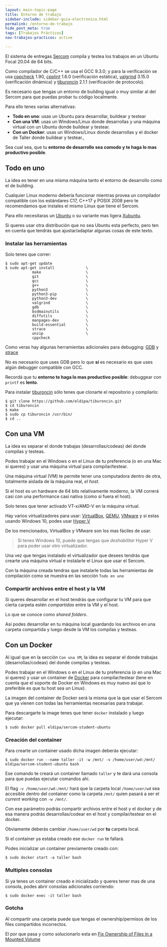 ```yaml
---
layout: main-topic-page
title: Entorno de trabajo
sidebar-include: sidebar-guia-electronica.html
permalink: /entorno-de-trabajo
hide_post_meta: true
tags: [Trabajos Prácticos]
nav-trabajos-practicos: active

---
```


El sistema de entregas
<a href="{{ site.sercom_url }}" target="_blank">Sercom</a> compila y
testea los trabajos en un Ubuntu Focal 20.04 de 64 bits.

Como compilador de C/C++ se usa el GCC 9.3.0; y para la verificación se
usa [cppcheck](http://cppcheck.sourceforge.net/) 1.90,
[cpplint](https://github.com/cpplint/cpplint) 1.6.0 (verificación estática),
[valgrind](https://valgrind.org/) 3.15.0 (verificación dinámica) y
[tiburoncin](https://github.com/eldipa/tiburoncin) 2.1.1 (verificación
de protocolo).

Es necesario que tengas un entorno de building igual o muy similar al
del Sercom para que puedas probar tu código localmente.

Para ello tenes varias alternativas:

 - **Todo en uno**: usas un Ubuntu para desarrollar, buildear y testear
 - **Con una VM**: usas un Windows/Linux donde desarrollas y una máquina virtual con un
Ubuntu donde buildear y testear.
 - **Con un Docker**: usas un Windows/Linux donde desarrollas y el docker de Taller donde
buildear y testear.,

Sea cual sea, que tu **entorno de desarrollo sea comodo y te haga lo mas
productivo posible**.

## Todo en uno

La idea es tener en una misma máquina tanto el entorno de desarrollo
como el de building.

Cualquier Linux moderno debería funcionar mientras provea un compilador
compatible con los estándares C17, C++17 y POSIX 2008  pero te
recomendamos que instales el mismo Linux que tiene el Sercom.

Para ello necesitaras un [Ubuntu](https://ubuntu.com/) o su variante mas ligera
[Xubuntu](https://xubuntu.org/).

Si queres usar otra distribución que no sea Ubuntu esta perfecto, pero
ten en cuenta que tendrás que ajustar/adaptar algunas cosas de este
texto.

### Instalar las herramientas

Solo tenes que correr:

```shell
$ sudo apt-get update
$ sudo apt-get install              \
            make                    \
            git                     \
            gcc                     \
            g++                     \
            python3                 \
            python3-pip             \
            python3-dev             \
            valgrind                \
            gdb                     \
            bsdmainutils            \
            diffutils               \
            manpages-dev            \
            build-essential         \
            strace                  \
            unzip                   \
            cppcheck
```

Como veras hay algunas herramientas adicionales para debugging:
[GDB](https://www.gnu.org/software/gdb/) y
[strace](https://man7.org/linux/man-pages/man1/strace.1.html)

No es necesario que uses GDB pero lo que **sí** es necesario es que uses
algún debugger compatible con GCC.

Recordá que tu **entorno te haga lo mas productivo posible**: debuggear
con `printf` es **lento**.

Para instalar [tiburoncin](https://github.com/eldipa/tiburoncin) sólo tenes
que clonarte el repositorio y compilarlo:

```shell
$ git clone https://github.com/eldipa/tiburoncin.git
$ cd tiburoncin
$ make
$ sudo cp tiburoncin /usr/bin/
$ cd ..
```

## Con una VM

La idea es separar el donde trabajas (desarrollas/codeas) del donde
compilas y testeas.

Podes trabajar en el Windows o en el Linux de tu preferencia (o en una
Mac si queres) y usar una máquina virtual para compilar/testear.

Una máquina virtual (VM) te permite tener una computadora dentro de otra,
totalmente aislada de la máquina real, *el host*.

Si el host es un hardware de 64 bits relativamente moderno, la VM
correrá casi con una performance casi nativa (como si fuera el host).

Solo tenes que tener activado VT-x/AMD-V en la máquina virtual.

Hay varios virtualizadores para usar:
[VirtualBox](https://www.virtualbox.org/),
[QEMU](https://www.qemu.org/), [VMware](https://www.vmware.com) y si
estas usando Windows 10, podes usar [Hyper
V](https://docs.microsoft.com/en-us/virtualization/hyper-v-on-windows/quick-start/enable-hyper-v)

De los mencionados, VirtualBox y VMware son los mas fáciles de usar.

> Si tenes Windows 10, puede que tengas que *deshabilitar* Hyper V para
> poder usar otro virtualizador.

Una vez que tengas instalado el virtualizador que desees tendrás que
crearte una máquina virtual e instalarle el Linux que usar el Sercom.

Con la máquina creada tendras que instalarle todas las herramientas de
compilación como se muestra en las sección `Todo en uno`

### Compartir archivos entre el host y la VM

Si queres desarrollar en el host tendrás que configurar tu VM para que cierta
carpeta estén *compartidas* entre la VM y el host.

Lo que se conoce como *shared folders*.

Así podes desarrollar en tu máquina local guardando los archivos en una
carpeta compartida y luego desde la VM los compilas y testeas.


## Con un Docker

Al igual que en la sección `Con una VM`, la idea es separar
el donde trabajas (desarrollas/codeas) del donde compilas y testeas.

Podes trabajar en el Windows o en el Linux de tu preferencia (o en una
Mac si queres) y usar un container de [Docker](https://www.docker.com/)
para compilar/testear
(tene en cuenta que el soporte de Docker en Windows es muy nuevo así que
lo preferible es que tu host sea un Linux).

La imagen del container de Docker será la misma que la que usar el
Sercom que ya vienen con todas las herramientas necesarias para
trabajar.

Para descargarte la image tenes que tener `docker` instalado y luego
ejecutar:

```shell
$ sudo docker pull eldipa/sercom-student-ubuntu
```


### Creación del container

Para crearte un container usado dicha imagen deberás ejecutar:

```shll
$ sudo docker run --name taller -it -w /mnt/ -v /home/user/wd:/mnt/ eldipa/sercom-student-ubuntu bash
```

Ese comando te creará un container llamado `taller` y te dará una
consola para que puedas ejecutar comandos ahí.

El flag `-v /home/user/wd:/mnt/` hará que la carpeta local `/home/user/wd`
sea accesible dentro del container como la carpeta `/mnt/` quien pasará
a ser el *current working* con `-w /mnt/`.

Con ese parámetro podrás compartir archivos entre el host y el docker y
de esa manera podrás desarrollas/codear en el host y compilar/testear en
el docker.

Obviamente deberás cambiar `/home/user/wd` por **tu** carpeta local.

Si el container ya estaba creado ese `docker run` te fallará.

Podes inicializar un container previamente creado con:

```shell
$ sudo docker start -a taller bash
```

### Multiples consolas

Si ya tenes un container creado e inicializado y queres tener mas de una
consola, podes abrir consolas adicionales corriendo:

```shell
$ sudo docker exec -it taller bash
```

### Gotcha

Al compartir una carpeta puede que tengas el ownership/permisos de los
files compartidos incorrectos.

El por que pasa y como solucionarlo esta en
[Fix Ownership of Files in a Mounted Volume](https://book-of-gehn.github.io/articles/2022/02/01/Fix-Ownership-of-Files-in-a-Mounted-Volume.html)
